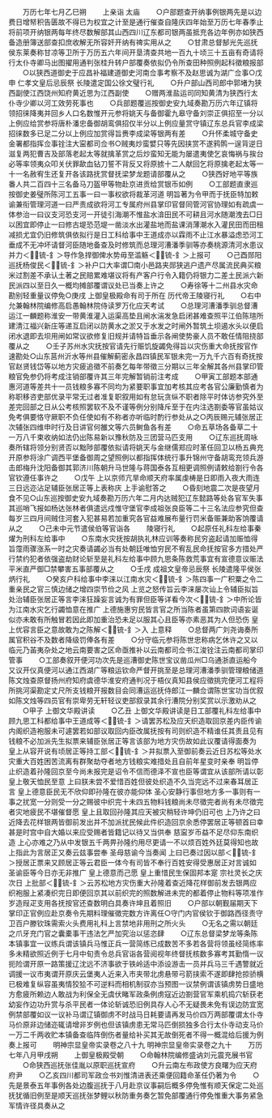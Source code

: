 <!-- { "loadSidebar": true } -->
　　万历七年七月乙巳朔
　　上亲诣  太庙
　　○户部题查开纳事例银两先是以边费日增帑积告匮故不得已为权宜之计至是通行催查自隆庆四年始至万历七年春季止将前项开纳银两每年终尽数解部其山西四川辽东都司银两虽抵充各边年例亦如狭西备造册簿送部查扣庶收解无所容奸开纳有禆实用从之
　　○甘肃总督郜光先巡抚侯东莱奏称甘凉等卫所于万历五六年间开垦清查共地一百九十顷三十五亩有奇请将行太仆寺卿马出图擢用通判张桂升转户部覆奏依拟仍令所查田种照例起科徵粮报部
　　○以狭西道御史于应昌补福建道御史河南佥事考察不及赵思诚为湖广佥事○戊申  仁孝文皇后忌辰祭  长陵遣定国公徐文璧行礼
　　○升户部山西司郎中郭堵为狭西副使江西饶州知府黄近思为江西副使
　　○赠两淮盐运司同知黄清为狭西行太仆寺少卿以河工效劳死事也
　　○兵部题覆巡按御史安九域奏勘万历六年辽镇将领招徕降夷并回乡人口名数惟开元参将姚天与备御霍九皋守备刘崇正俱招至一分以上例应给赏参将唐朴潘忠备御胡鸾俱招仅半分以上例应量赏守镇辽东总兵官李成梁招徕数多已足二分以上例应加赏得旨赉李成梁等银两有差
　　○升怀柔城守备史金署都指挥佥事铨注大寍都司佥书○贼夷炒蛮嬖只等先因挟赏不遂鸦鹘一逞背逆日滋复两犯曹吉及部落老起太等就擒革赏之后炒蛮知无能为屡遣夷使乞哀悔祸与挨台必等率领夷众叩关伏罪歃血钻刀誓不背反又将原掳十二人献回乞将原擒老起太等一十一名赦宥生还复开各该路抚赏督抚梁梦龙题请部覆从之
　　○狭西好地平等族番人共二百四十三名备马刀盔甲等物赴京进贡给赏银币如例
　　○工部题直隶巡按御史姜璧所陈河工五事一曰一事权欲将裁革河道  明旨著为令甲而于抚臣特加敕谕兼衔管理河道一曰严责成欲将河工专属府州县掌印官督同管河官协理如有疏虞一体参治一曰议支河恐支河一开徒引海潮不惟盐水渰田民不可耕且河水随潮洩去□日以困宜即停止一曰修古堤恐范堤一凿淡水出灌盐地而盐课消薄潮水入灌民田而田租减损尤宜仍旧修筑俱依拟行是日工科给事中王道成亦以霖雨不止江水暴溢虑恐河工垂成不无冲坏请督河臣随地备查及时修筑而总理河漕潘季驯等亦奏桃源清河水患议并力＜锍-釒＞导作急捍御俾水势毋至滥觞＜锍-釒＞上报可
　　○己酉郧阳巡抚杨俊民＜锍-釒＞补户口大率谓□南小邑路夹郧狭逃户遗产尽属流民典买粮米过割差不承认土著之民赔累难堪议将有产客户行令入籍仍将银力二差土民派六新民派四以至日久一概均摊部覆谓议处已当奏上许之
　　○寿徐等十二州县水灾命勘别轻重量议停免○庚戌  上御皇极殿命有司于所在  历代帝王陵寝行礼
　　○右中允兼翰林院编修高启愚翰林院侍读罗万化应天考试
　　○总理河漕潘季驯总督漕运江一麟题称淮安一带黄淮灌入运渠高垫且闸水湍发急启闭甚难查照平江伯陈瑄所建清江福兴新庄等递互启闭以防黄水之淤又于水发之时闸外暂筑土坝遏水头以便启闭水退即去坝用闸如常议欲修复旧规并请特旨垂示各闸使势豪人员不敢任情阻挠部覆从之
　　○壬子苏州水灾抚按官请先行赈饥旋蠲免得旨以灾伤重大命抚按官作速勘处○山东莒州沂水等州县催解蓟密永昌四镇民军银未完一万九千六百有奇抚按官赵贤钱岱等以地方灾疲追徵不前奏乞每年带徵三分期以三年全解其各州县掌印管粮官免参仍将考成注销部覆许其三年完解暂销前注考成
　　○甲寅工部题本部通惠河道等差共十一员钱粮多寡不同均为紧要职事宜加考核其应考各官公廉勤慎者为称职移咨吏部优录平常无过者准复职叙用如有怠玩贪纵不职者除平时体访参究外至差完回部之日从公考核照罢软不及不谨等例分别降斥至于在内注选劄委等官虽姑议免考俱要恪守厥职不负任使如有不称者亦听临时酌行参处从之○丙辰赐元辅张居正次辅张四维申时行及日讲官何雒文等六员鲥鱼各有差
　　○命五草场各备草二十一万八千束收纳如法仍出陈易新以豫秋防及三团营马匹支用
　　○辽东巡抚周咏奏所辖将领分别贤否以黜陟部覆依拟请将姚天与金继儒郑应时革任回卫以杨五典充开原参将涂广调西平堡备御周之望照例以都指挥体统行事升锦州守备胡鸾充领兵游击郎梅升沈阳备御其郭济川陈朝升马世隆与蒋国泰各互相更调照例请敕给劄行令各官钦遵任事许之
　　○戊午  上以京师亢旱命顺天府率属虔梼是日即雨入夜大雨连三日远迩沾足辅臣张居正等上表称庆  上手谕慰答之
　　○昏刻地震二次是夜望月食不见○山东巡按御史安九域奏勘万历六年二月内达贼犯辽东懿路等处各官军失事其巡哨飞报如杨达张林者俱遣远戍惟守堡官李成祖张良臣等二十三名法应参究但查每岁三四月间贼住河套入犯甚易若加重究各官益难展布量行罚米备赈兼助客饷覆请从之
　　○己未中元节遣侯伯等官诣各
　　陵寝行礼
　　○起原任礼科左给事秦燿为刑科左给事中
　　○东南水灾抚按胡执礼林应训等奏称民穷盗起请加赈恤得旨霪雨骤涨系一时之灾奏请蠲必当有处朝廷唯恤穷民不宥乱民命抚按官多方措处严行禁约犯者依强盗劫财论斩至是礼科左给事中顾九思条陈救荒事宜有宣德意议赈法平米直严御□禁攀害五事部覆从之
　　○壬戌  成祖文皇帝忌辰祭  长陵遣隆平侯张炳行礼
　　○癸亥户科给事中李涞以江南水灾＜锍-釒＞陈四事一广积粟之令二重亲民之官三慎边储之增四崇节俭之风  上览之怒传旨云李涞屡次讪上令辅臣拟旨处治辅臣张居正等言李涞狂躁妄言诚为有罪但臣等详看今次＜锍-釒＞中所论皆为江南水灾乞行蠲恤意在推广  上德施惠穷民皆言官之所当陈者虽第四款词语妄诞似亦未敢有所触冒若因此即加重治恐未足以服其心且臣等亦素恶其为人但恐伤  皇上优容言臣之意故敢为之陈解＜锍-釒＞入  上意释
　　○总督两广刘尧诲奏所属官积谷不及数者降级罚俸各有差
　　○分守临元参将陈世忠称病乞休许之又以临元乃苖夷杂处之地云南要害之区命亟推补以云南都司佥书江浚铨注云南都司掌印管事
　　○工部奏叙开便河功次先是巡漕御史陈世宝议凿瓜州□乌通浙直运船今又议开仪真便河以通江西湖广等粮运钦命严督开挑至是总理河漕潘季驯管理粮储道陈文烛查原督扬州府知府虞德华淮安府通判况于梧仪真知县侯应徵挑完便河工程将所挑河渠勘定丈尺所支钱粮开报数目会同漕运巡抚侍郎江一麟佥谓陈世宝功当优叙如陈文烛等四员官有崇卑劳无轩轻议吏部叙录其余行漕院分别奖赏以示激劝从之
　　○甲子  上御文华殿讲读
　　○乙丑  上御文华殿讲读是日工部覆礼科左给事中顾九思工科都给事中王道成等＜锍-釒＞请罢苏松及应天织造取回京差内臣传谕内阁织造袍服未可遽罢若如部议取回内臣改属抚按有司则织造不精谁任其责且见有钱粮不必加派先生拟票来辅臣张居正等言该部为地方灾伤故如此议覆请得面奏为  皇上从容开说有顷居正等持工部＜锍-釒＞并拟票入至御前奏云近日苏松等处水灾重大百姓困苦流离有群聚劫夺者地方钱粮实难措处且自前年星变时亲奉  明旨停止织造着孙隆回京至今尚未报完是诏令不信而德泽不宣也臣等谓宜从该部所请以彰  皇上敬天恤民至意  上曰朕未尝不爱惜百姓但彼处织造不久当完远不过来春耳居正言  皇上德意臣民无不欣仰即孙隆在彼亦能仰体  圣心安静行事但地方多一事则有一事之扰宽一分则受一分之赐彼中织完十未四五物料钱粮尚未尽徵完者尚有未尽徵完者灾地疲民不堪催督愿  皇上且取回孙隆其应天被灾稍轻许坤仍旧可也  上乃许之曰近降去花样银两皆御前发出并不加派扰民候此件织造回京余悉停罢居正等顿首曰幸甚是时宫中自大婚以来应受赐者皆籍记以待又当供奉  慈寍岁币益不足尽仰东南织造  上心亦难之乃从中发银五千两畀孙隆约用尽更请一不以烦百姓外廷莫得知也故  上指此为言居正又奏云兹事尝奉  圣母慈谕今当奏闻  上曰已奏过因以部＜锍-釒＞授居正票来又顾居正等云君臣一体今有司皆不奉行百姓安得受惠居正对言诚如  圣谕臣等今日亦无非推广  皇上德意而己愿  皇上重惜民生保固邦本寔  宗社灵长之庆次日  上批部＜锍-釒＞云苏松地方灾伤重大孙隆着查近降花样御前发去银两应织袍服上紧凑织完日即便回京其以前织完的照数解进未完的都着停止物料等项准作岁造叚疋支用各抚按官还查数明白具奏许坤且着照旧
　　○户部以朝觐届期天下掌印正官例应赴京奏令先期料理催徵完数方许离任○守门内官侯钦于御路西径责守卫百户滕钦珠需索火头费用礼科上言禁地非用刑之所火头
　　○无名之需以朝廷之爪牙充门官之囊橐事干违法乞严加究治以惩恣肆
　　○辽东总督梁梦龙等条陈本镇事宜一议练兵谓该镇兵马惟正兵一营简练已成数苦不多若各营将领虽经简练率多未精欲照近例于七月中旬责令总兵官诣各营阅视年终督抚核数多寡考其勤惰一议扼险谓开原一路策援辽沈远不济事欲于铁岭适中添设游击一员并兵马三千遇警就近调援一议市夷谓开原庆云堡夷人近来入市夹带北虏悬带弓箭挟索不遂即肆抢掠骄横已极难复纵容虽夷情狡狯不可逆料而相机制驭亦当预图一议禁例谓该镇虏势日盛地方愈疲所赖边人敢战为利保全无虞伏睹军政条例虏寇近边劄营官军乘机捣穴斩获老幼妄作边功升赏与杀平民者一体论斩诚恐旧例具存人心不无疑畏未免有误边防宜宽例禁部覆如议一议补马谓辽镇御虏不时战马日耗要请再发马价四万两部覆谓太仆寺马价原非边储迩辄请增非岁例也但该镇虏患无常马匹倒损独多合行太仆寺动支马价一万二千两收贮本镇备查临阵倒伤者量给补买其无故倒死者不得一概混给后援为例奏上报可
　　明神宗显皇帝实录卷之八十九
明神宗显皇帝实录卷之九十
　　万历七年八月甲戌朔
　　上御皇极殿受朝
　　○命翰林院编修盛讷刘元震充展书官
　　○命狭西巡抚张佳胤以原职巡抚宣府
　　○升云南左布政使方良曙为应天府府尹
　　○乙亥四川都司军政佥书刘惟清进表还乘便回籍命革任仍著为令
　　○先是景泰五年事例各处边腹巡抚于八月赴京议事嗣后概多停免惟有顺天保定二处巡抚犹循旧例至是顺天巡抚张梦鲤以秋防重务奏乞暂免部覆通行停免惟重大事务紧急军情许径具奏从之
